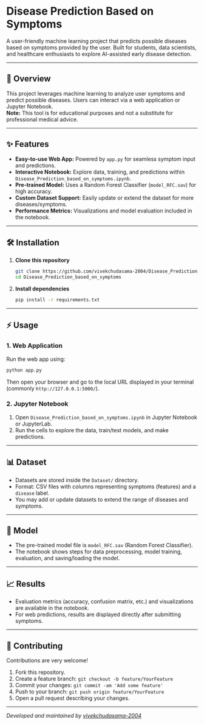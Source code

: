 # Disease Prediction Based on Symptoms

A user-friendly machine learning project that predicts possible diseases based on symptoms provided by the user. Built for students, data scientists, and healthcare enthusiasts to explore AI-assisted early disease detection.

---

## 🚀 Overview

This project leverages machine learning to analyze user symptoms and predict possible diseases. Users can interact via a web application or Jupyter Notebook.  
**Note:** This tool is for educational purposes and not a substitute for professional medical advice.

---

## ✨ Features

- **Easy-to-use Web App:** Powered by `app.py` for seamless symptom input and predictions.
- **Interactive Notebook:** Explore data, training, and predictions within `Disease_Prediction_based_on_symptoms.ipynb`.
- **Pre-trained Model:** Uses a Random Forest Classifier (`model_RFC.sav`) for high accuracy.
- **Custom Dataset Support:** Easily update or extend the dataset for more diseases/symptoms.
- **Performance Metrics:** Visualizations and model evaluation included in the notebook.

---

## 🛠️ Installation

1. **Clone this repository**
   ```bash
   git clone https://github.com/vivekchudasama-2004/Disease_Prediction_based_on_symptoms.git
   cd Disease_Prediction_based_on_symptoms
   ```

2. **Install dependencies**
   ```bash
   pip install -r requirements.txt
   ```

---

## ⚡ Usage

### 1. Web Application

Run the web app using:
```bash
python app.py
```
Then open your browser and go to the local URL displayed in your terminal (commonly `http://127.0.0.1:5000/`).

### 2. Jupyter Notebook

1. Open `Disease_Prediction_based_on_symptoms.ipynb` in Jupyter Notebook or JupyterLab.
2. Run the cells to explore the data, train/test models, and make predictions.

---

## 📊 Dataset

- Datasets are stored inside the `Dataset/` directory.
- Format: CSV files with columns representing symptoms (features) and a `disease` label.
- You may add or update datasets to extend the range of diseases and symptoms.

---

## 🤖 Model

- The pre-trained model file is `model_RFC.sav` (Random Forest Classifier).
- The notebook shows steps for data preprocessing, model training, evaluation, and saving/loading the model.

---

## 📈 Results

- Evaluation metrics (accuracy, confusion matrix, etc.) and visualizations are available in the notebook.
- For web predictions, results are displayed directly after submitting symptoms.

---

## 🤝 Contributing

Contributions are very welcome!

1. Fork this repository.
2. Create a feature branch: `git checkout -b feature/YourFeature`
3. Commit your changes: `git commit -am 'Add some feature'`
4. Push to your branch: `git push origin feature/YourFeature`
5. Open a pull request describing your changes.

---


*Developed and maintained by [vivekchudasama-2004](https://github.com/vivekchudasama-2004)*
